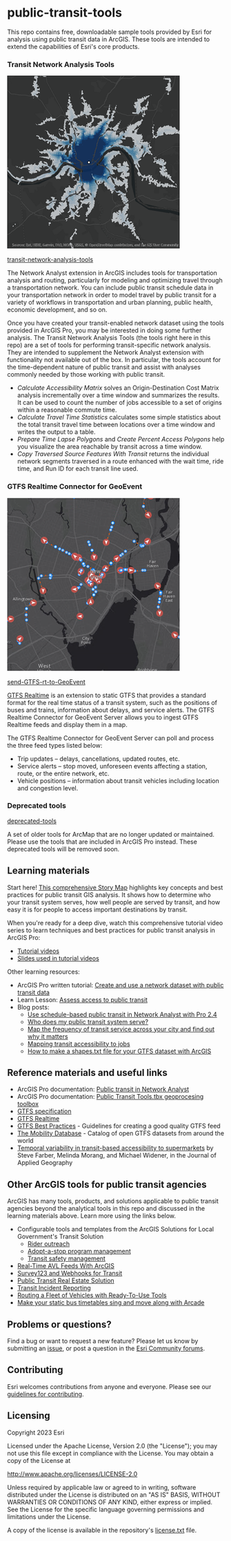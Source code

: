 # public-transit-tools
This repo contains free, downloadable sample tools provided by Esri for analysis using public transit data in ArcGIS.  These tools are intended to extend the capabilities of Esri's core products.

### Transit Network Analysis Tools

![Transit Network Analysis Tools image](./docs/images/NetworkAnalysis.png)

[transit-network-analysis-tools](transit-network-analysis-tools/README.md)

The Network Analyst extension in ArcGIS includes tools for transportation analysis and routing, particularly for modeling and optimizing travel through a transportation network. You can include public transit schedule data in your transportation network in order to model travel by public transit for a variety of workflows in transportation and urban planning, public health, economic development, and so on.

Once you have created your transit-enabled network dataset using the tools provided in ArcGIS Pro, you may be interested in doing some further analysis. The Transit Network Analysis Tools (the tools right here in this repo) are a set of tools for performing transit-specific network analysis. They are intended to supplement the Network Analyst extension with functionality not available out of the box. In particular, the tools account for the time-dependent nature of public transit and assist with analyses commonly needed by those working with public transit.

- *Calculate Accessibility Matrix* solves an Origin-Destination Cost Matrix analysis incrementally over a time window and summarizes the results. It can be used to count the number of jobs accessible to a set of origins within a reasonable commute time.
- *Calculate Travel Time Statistics* calculates some simple statistics about the total transit travel time between locations over a time window and writes the output to a table.
- *Prepare Time Lapse Polygons* and *Create Percent Access Polygons* help you visualize the area reachable by transit across a time window.
- *Copy Traversed Source Features With Transit* returns the individual network segments traversed in a route enhanced with the wait time, ride time, and Run ID for each transit line used.

### GTFS Realtime Connector for GeoEvent

![GTFS Realtime Connector for GeoEvent Server image](./docs/images/GTFSRTConnector.png)

[send-GTFS-rt-to-GeoEvent](send-GTFS-rt-to-GeoEvent/README.md)

[GTFS Realtime](https://github.com/google/transit/tree/master/gtfs-realtime/spec/en) is an extension to static GTFS that provides a standard format for the real time status of a transit system, such as the positions of buses and trains, information about delays, and service alerts. The GTFS Realtime Connector for GeoEvent Server allows you to ingest GTFS Realtime feeds and display them in a map.

The GTFS Realtime Connector for GeoEvent Server can poll and process the three feed types listed below:
- Trip updates – delays, cancellations, updated routes, etc.
- Service alerts – stop moved, unforeseen events affecting a station, route, or the entire network, etc.
- Vehicle positions – information about transit vehicles including location and congestion level.

### Deprecated tools

[deprecated-tools](deprecated-tools/README.md)

A set of older tools for ArcMap that are no longer updated or maintained.  Please use the tools that are included in ArcGIS Pro instead.  These deprecated tools will be removed soon.

## Learning materials

Start here! [This comprehensive Story Map](https://arcg.is/1mbqyn) highlights key concepts and best practices for public transit GIS analysis. It shows how to determine who your transit system serves, how well people are served by transit, and how easy it is for people to access important destinations by transit.

When you're ready for a deep dive, watch this comprehensive tutorial video series to learn techniques and best practices for public transit analysis in ArcGIS Pro:
- [Tutorial videos](https://www.youtube.com/playlist?list=PLGZUzt4E4O2KQz9IxGKrEyKB8rA0UVx1W)
- [Slides used in tutorial videos](https://esriurl.com/TransitVideoDownloads)

Other learning resources:
- ArcGIS Pro written tutorial: [Create and use a network dataset with public transit data](https://pro.arcgis.com/en/pro-app/latest/help/analysis/networks/create-and-use-a-network-dataset-with-public-transit-data.htm)
- Learn Lesson: [Assess access to public transit](https://learn.arcgis.com/en/projects/assess-access-to-public-transit/)
- Blog posts:
  - [Use schedule-based public transit in Network Analyst with Pro 2.4](https://www.esri.com/arcgis-blog/products/arcgis-pro/analytics/public-transit-network-analyst/)
  - [Who does my public transit system serve?](https://www.esri.com/arcgis-blog/products/arcgis-online/analytics/who-does-my-public-transit-system-serve/)
  - [Map the frequency of transit service across your city and find out why it matters](https://www.esri.com/arcgis-blog/products/arcgis-pro/analytics/map-the-frequency-of-transit-service-across-your-city-and-find-out-why-it-matters/)
  - [Mapping transit accessibility to jobs](https://www.esri.com/arcgis-blog/products/product/analytics/mapping-transit-accessibility-to-jobs/)
  - [How to make a shapes.txt file for your GTFS dataset with ArcGIS](https://www.esri.com/arcgis-blog/products/arcgis-pro/analytics/how-to-make-a-shapes-txt-file-for-your-gtfs-dataset-with-arcgis/)


## Reference materials and useful links

* ArcGIS Pro documentation: [Public transit in Network Analyst](https://pro.arcgis.com/en/pro-app/latest/help/analysis/networks/network-analysis-with-public-transit-data.htm)
* ArcGIS Pro documentation: [Public Transit Tools.tbx geoprocesing toolbox](https://pro.arcgis.com/en/pro-app/latest/tool-reference/public-transit/an-overview-of-the-public-transit-toolbox.htm)
* [GTFS specification](https://github.com/google/transit/blob/master/gtfs/spec/en/reference.md)
* [GTFS Realtime](https://github.com/google/transit/tree/master/gtfs-realtime/spec/en)
* [GTFS Best Practices](https://gtfs.org/schedule/best-practices/) - Guidelines for creating a good quality GTFS feed
* [The Mobility Database](https://database.mobilitydata.org/) - Catalog of open GTFS datasets from around the world
* [Temporal variability in transit-based accessibility to supermarkets](https://www.sciencedirect.com/science/article/pii/S0143622814001283) by Steve Farber, Melinda Morang, and Michael Widener, in the Journal of Applied Geography

## Other ArcGIS tools for public transit agencies

ArcGIS has many tools, products, and solutions applicable to public transit agencies beyond the analytical tools in this repo and discussed in the learning materials above.  Learn more using the links below.

- Configurable tools and templates from the ArcGIS Solutions for Local Government's Transit Solution
  - [Rider outreach](https://doc.arcgis.com/en/arcgis-solutions/latest/reference/introduction-to-transit-outreach.htm)
  - [Adopt-a-stop program management](https://doc.arcgis.com/en/arcgis-solutions/latest/reference/introduction-to-adopt-a-stop.htm)
  - [Transit safety management](https://doc.arcgis.com/en/arcgis-solutions/latest/reference/introduction-to-transit-safety.htm)
- [Real-Time AVL Feeds With ArcGIS](https://community.esri.com/t5/public-transit-blog/real-time-avl-feeds-with-arcgis/ba-p/883008)
- [Survey123 and Webhooks for Transit](https://community.esri.com/t5/public-transit-blog/survey123-and-webhooks-for-transit/ba-p/882990)
- [Public Transit Real Estate Solution](https://community.esri.com/t5/public-transit-blog/public-transit-real-estate-solution/ba-p/883013)
- [Transit Incident Reporting](https://community.esri.com/t5/public-transit-blog/transit-incident-reporting/ba-p/882969)
- [Routing a Fleet of Vehicles with Ready-To-Use Tools](https://community.esri.com/t5/public-transit-blog/routing-a-fleet-of-vehicles-with-ready-to-use/ba-p/882993)
- [Make your static bus timetables sing and move along with Arcade](https://community.esri.com/t5/arcgis-online-blog/make-your-static-bus-timetables-sing-and-move/ba-p/890211)

## Problems or questions?

Find a bug or want to request a new feature?  Please let us know by submitting an [issue](../../issues), or post a question in the [Esri Community forums](https://community.esri.com/t5/public-transit-questions/bd-p/public-transit-questions).

## Contributing

Esri welcomes contributions from anyone and everyone. Please see our [guidelines for contributing](https://github.com/esri/contributing).

## Licensing
Copyright 2023 Esri

Licensed under the Apache License, Version 2.0 (the "License");
you may not use this file except in compliance with the License.
You may obtain a copy of the License at

   http://www.apache.org/licenses/LICENSE-2.0

Unless required by applicable law or agreed to in writing, software
distributed under the License is distributed on an "AS IS" BASIS,
WITHOUT WARRANTIES OR CONDITIONS OF ANY KIND, either express or implied.
See the License for the specific language governing permissions and
limitations under the License.

A copy of the license is available in the repository's [license.txt](License.txt?raw=true) file.
